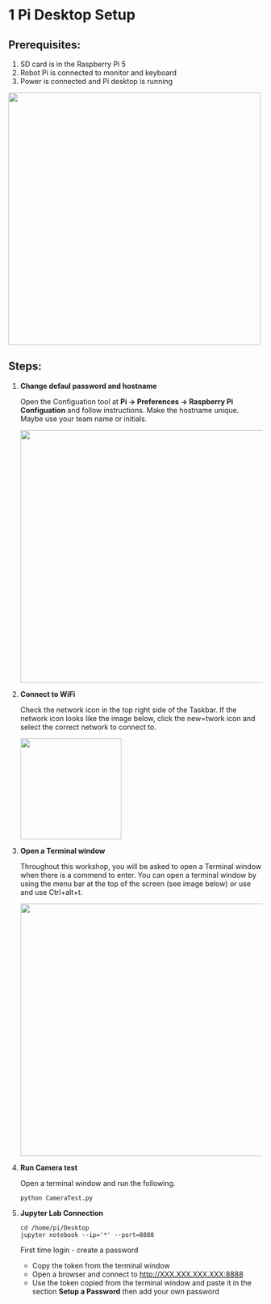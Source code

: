 # **1 Pi Desktop Setup**


## Prerequisites:

1. SD card is in the Raspberry Pi 5
1. Robot Pi is connected to monitor and keyboard
1. Power is connected and Pi desktop is running

<img src="https://github.com/stemoutreach/AutonomousEdgeRobotics/blob/main/GettingStarted/zzimages/PiDesktop.jpg" width="500" > 

## Steps:

1. **Change defaul password and hostname**

   Open the Configuation tool at **Pi -> Preferences -> Raspberry Pi Configuation** and follow instructions. Make the hostname unique. Maybe use your team name or initials.   
   
   <img src="https://github.com/stemoutreach/AutonomousEdgeRobotics/blob/main/GettingStarted/zzimages/OpenTerminal2.jpg" width="500" > 


1. **Connect to WiFi**

   Check the network icon in the top right side of the Taskbar. If the network icon looks like the image below, click the new=twork icon and select the correct network to connect to. 

   <img src="https://github.com/stemoutreach/AutonomousEdgeRobotics/blob/main/GettingStarted/zzimages/wifisetup-01.jpg" width="200" > 
   
1. **Open a Terminal window**

   Throughout this workshop, you will be asked to open a Terminal window when there is a commend to enter. You can open a terminal window by using the menu bar at the top of the screen (see image below) or use and use Ctrl+alt+t. 

   <img src="https://github.com/stemoutreach/AutonomousEdgeRobotics/blob/main/GettingStarted/zzimages/OpenTerminal2.jpg" width="500" > 
   

1. **Run Camera test**

   Open a terminal window and run the following.

    ~~~
    python CameraTest.py
    ~~~

1. **Jupyter Lab Connection** 
  
   ~~~
   cd /home/pi/Desktop
   jupyter notebook --ip='*' --port=8888 
   ~~~

   First time login - create a password
   - Copy the token from the terminal window 
   - Open a browser and connect to http://XXX.XXX.XXX.XXX:8888
   - Use the token copied from the terminal window and paste it in the section **Setup a Password** then add your own password 
